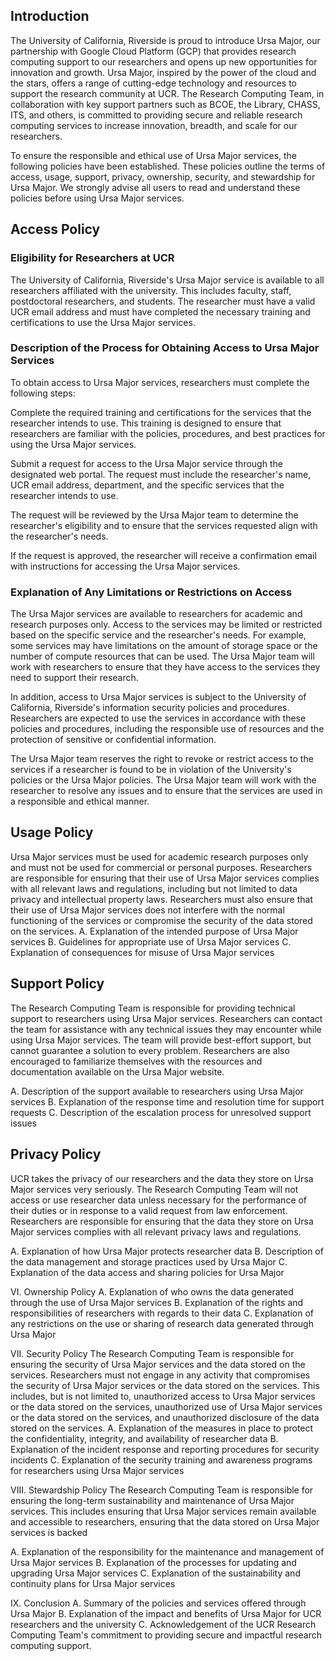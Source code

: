 ## Introduction
The University of California, Riverside is proud to introduce Ursa Major, our partnership with Google Cloud Platform (GCP) that provides research computing support to our researchers and opens up new opportunities for innovation and growth. Ursa Major, inspired by the power of the cloud and the stars, offers a range of cutting-edge technology and resources to support the research community at UCR. The Research Computing Team, in collaboration with key support partners such as BCOE, the Library, CHASS, ITS, and others, is committed to providing secure and reliable research computing services to increase innovation, breadth, and scale for our researchers.

To ensure the responsible and ethical use of Ursa Major services, the following policies have been established. These policies outline the terms of access, usage, support, privacy, ownership, security, and stewardship for Ursa Major. We strongly advise all users to read and understand these policies before using Ursa Major services.

## Access Policy
### Eligibility for Researchers at UCR
The University of California, Riverside's Ursa Major service is available to all researchers affiliated with the university. This includes faculty, staff, postdoctoral researchers, and students. The researcher must have a valid UCR email address and must have completed the necessary training and certifications to use the Ursa Major services.

### Description of the Process for Obtaining Access to Ursa Major Services
To obtain access to Ursa Major services, researchers must complete the following steps:

Complete the required training and certifications for the services that the researcher intends to use. This training is designed to ensure that researchers are familiar with the policies, procedures, and best practices for using the Ursa Major services.

Submit a request for access to the Ursa Major service through the designated web portal. The request must include the researcher's name, UCR email address, department, and the specific services that the researcher intends to use.

The request will be reviewed by the Ursa Major team to determine the researcher's eligibility and to ensure that the services requested align with the researcher's needs.

If the request is approved, the researcher will receive a confirmation email with instructions for accessing the Ursa Major services.

### Explanation of Any Limitations or Restrictions on Access
The Ursa Major services are available to researchers for academic and research purposes only. Access to the services may be limited or restricted based on the specific service and the researcher's needs. For example, some services may have limitations on the amount of storage space or the number of compute resources that can be used. The Ursa Major team will work with researchers to ensure that they have access to the services they need to support their research.

In addition, access to Ursa Major services is subject to the University of California, Riverside's information security policies and procedures. Researchers are expected to use the services in accordance with these policies and procedures, including the responsible use of resources and the protection of sensitive or confidential information.

The Ursa Major team reserves the right to revoke or restrict access to the services if a researcher is found to be in violation of the University's policies or the Ursa Major policies. The Ursa Major team will work with the researcher to resolve any issues and to ensure that the services are used in a responsible and ethical manner.

## Usage Policy
Ursa Major services must be used for academic research purposes only and must not be used for commercial or personal purposes. Researchers are responsible for ensuring that their use of Ursa Major services complies with all relevant laws and regulations, including but not limited to data privacy and intellectual property laws. Researchers must also ensure that their use of Ursa Major services does not interfere with the normal functioning of the services or compromise the security of the data stored on the services.
A. Explanation of the intended purpose of Ursa Major services
B. Guidelines for appropriate use of Ursa Major services
C. Explanation of consequences for misuse of Ursa Major services

## Support Policy
The Research Computing Team is responsible for providing technical support to researchers using Ursa Major services. Researchers can contact the team for assistance with any technical issues they may encounter while using Ursa Major services. The team will provide best-effort support, but cannot guarantee a solution to every problem. Researchers are also encouraged to familiarize themselves with the resources and documentation available on the Ursa Major website.

A. Description of the support available to researchers using Ursa Major services
B. Explanation of the response time and resolution time for support requests
C. Description of the escalation process for unresolved support issues

## Privacy Policy
UCR takes the privacy of our researchers and the data they store on Ursa Major services very seriously. The Research Computing Team will not access or use researcher data unless necessary for the performance of their duties or in response to a valid request from law enforcement. Researchers are responsible for ensuring that the data they store on Ursa Major services complies with all relevant privacy laws and regulations.

A. Explanation of how Ursa Major protects researcher data
B. Description of the data management and storage practices used by Ursa Major
C. Explanation of the data access and sharing policies for Ursa Major

VI. Ownership Policy
A. Explanation of who owns the data generated through the use of Ursa Major services
B. Explanation of the rights and responsibilities of researchers with regards to their data
C. Explanation of any restrictions on the use or sharing of research data generated through Ursa Major

VII. Security Policy
The Research Computing Team is responsible for ensuring the security of Ursa Major services and the data stored on the services. Researchers must not engage in any activity that compromises the security of Ursa Major services or the data stored on the services. This includes, but is not limited to, unauthorized access to Ursa Major services or the data stored on the services, unauthorized use of Ursa Major services or the data stored on the services, and unauthorized disclosure of the data stored on the services.
A. Explanation of the measures in place to protect the confidentiality, integrity, and availability of researcher data
B. Explanation of the incident response and reporting procedures for security incidents
C. Explanation of the security training and awareness programs for researchers using Ursa Major services

VIII. Stewardship Policy
The Research Computing Team is responsible for ensuring the long-term sustainability and maintenance of Ursa Major services. This includes ensuring that Ursa Major services remain available and accessible to researchers, ensuring that the data stored on Ursa Major services is backed

A. Explanation of the responsibility for the maintenance and management of Ursa Major services
B. Explanation of the processes for updating and upgrading Ursa Major services
C. Explanation of the sustainability and continuity plans for Ursa Major services

IX. Conclusion
A. Summary of the policies and services offered through Ursa Major
B. Explanation of the impact and benefits of Ursa Major for UCR researchers and the university
C. Acknowledgement of the UCR Research Computing Team's commitment to providing secure and impactful research computing support.
